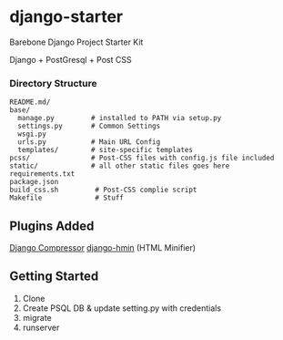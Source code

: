 # django-starter
Barebone Django Project Starter Kit

Django + PostGresql + Post CSS

### Directory Structure

```
README.md/
base/
  manage.py         # installed to PATH via setup.py
  settings.py       # Common Settings
  wsgi.py
  urls.py           # Main URL Config
  templates/        # site-specific templates
pcss/               # Post-CSS files with config.js file included
static/             # all other static files goes here
requirements.txt
package.json
build_css.sh         # Post-CSS complie script 
Makefile             # Stuff
```

## Plugins Added
[Django Compressor](https://django-compressor.readthedocs.io/en/latest/)
[django-hmin](https://pypi.python.org/pypi/django-hmin/0.3.2) (HTML Minifier)


## Getting Started

1. Clone
2. Create PSQL DB & update setting.py with credentials
3. migrate
4. runserver
